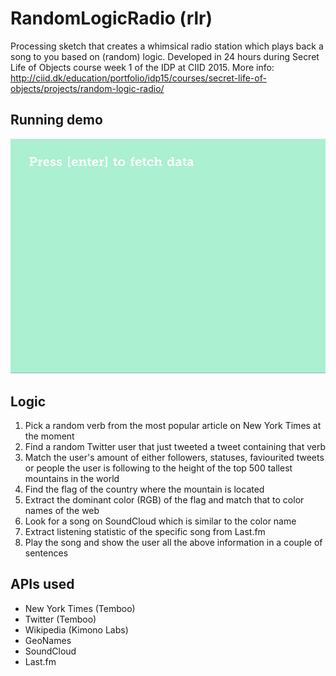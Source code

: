 # RandomLogicRadio (rlr)
Processing sketch that creates a whimsical radio station which plays back a song to you based on (random) logic. 
Developed in 24 hours during Secret Life of Objects course week 1 of the IDP at CIID 2015.
More info: http://ciid.dk/education/portfolio/idp15/courses/secret-life-of-objects/projects/random-logic-radio/

## Running demo
![ScreenShot](/data/main.gif)

## Logic
1. Pick a random verb from the most popular article on New York Times at the moment
2. Find a random Twitter user that just tweeted a tweet containing that verb
3. Match the user's amount of either followers, statuses, faviourited tweets or people the user is following to the height of the top 500 tallest mountains in the world
4. Find the flag of the country where the mountain is located
5. Extract the dominant color (RGB) of the flag and match that to color names of the web
6. Look for a song on SoundCloud which is similar to the color name
7. Extract listening statistic of the specific song from Last.fm
8. Play the song and show the user all the above information in a couple of sentences

## APIs used
- New York Times (Temboo)
- Twitter (Temboo)
- Wikipedia (Kimono Labs)
- GeoNames
- SoundCloud
- Last.fm
